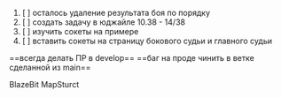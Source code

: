 
1. [ ] осталось удаление результата боя по порядку 
2. [ ] создать задачу в юджайле 10.38 - 14/38
3. [ ] изучить сокеты на примере
4. [ ] вставить сокеты на страницу бокового судьи и главного судьи

==всегда делать ПР в develop==
==баг на проде чинить в ветке сделанной из main== 

BlazeBit MapSturct